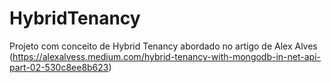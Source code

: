 # HybridTenancy

Projeto com conceito de Hybrid Tenancy abordado no artigo de Alex Alves (https://alexalvess.medium.com/hybrid-tenancy-with-mongodb-in-net-api-part-02-530c8ee8b623)
